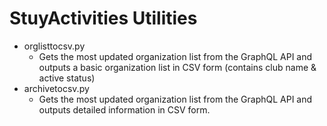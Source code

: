 # StuyActivities Utilities

- orglisttocsv.py
	- Gets the most updated organization list from the GraphQL API and outputs a basic organization list in CSV form (contains club name & active status)
- archivetocsv.py
	- Gets the most updated organization list from the GraphQL API and outputs detailed information in CSV form.
